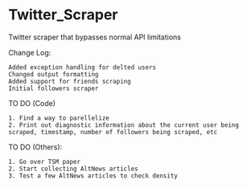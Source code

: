 # Twitter_Scraper
Twitter scraper that bypasses normal API limitations

Change Log:
```
Added exception handling for delted users
Changed output formatting
Added support for friends scraping
Initial followers scraper
```

TO DO (Code)
```
1. Find a way to parellelize
2. Print out diagnostic information about the current user being scraped, timestamp, number of followers being scraped, etc
```

TO DO (Others):
```
1. Go over TSM paper
2. Start collecting AltNews articles
3. Test a few AltNews articles to check density
```
